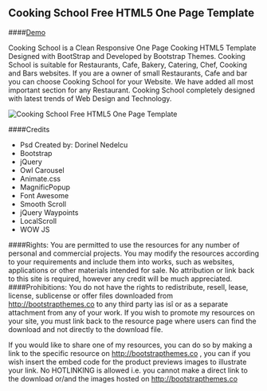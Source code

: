 ## Cooking School Free HTML5 One Page Template



####[Demo](http://bootstrapthemes.co/item/cooking-school-free-html5-page-template/)


Cooking School is a Clean Responsive One Page Cooking HTML5 Template Designed with BootStrap and Developed by Bootstrap Themes. 
Cooking School is suitable for Restaurants, Cafe, Bakery, Catering, Chef, Cooking and Bars websites. 
If you are a owner of small Restaurants, Cafe and bar you can choose Cooking School for your Website. 
We have added all most important section for any Restaurant. Cooking School completely designed with latest trends of Web Design and Technology.


![Cooking School Free HTML5 One Page Template](https://raw.githubusercontent.com/bootstrapthemesco/cooking-school-free-html-one-page-template/master/cooking.jpg)




####Credits
* Psd Created by: Dorinel Nedelcu
* Bootstrap
* jQuery
* Owl Carousel
* Animate.css
* MagnificPopup
* Font Awesome
* Smooth Scroll
* jQuery Waypoints 
* LocalScroll  
* WOW JS










####Rights: 
You are permitted to use the resources for any number of personal and commercial projects.
You may modify the resources according to your requirements and include them into works, 
such as websites, applications or other materials intended for sale. No attribution or 
link back to this site is required, however any credit will be much appreciated.
####Prohibitions:
You do not have the rights to redistribute, resell, lease, license, sublicense or offer 
files downloaded from http://bootstrapthemes.co to any third party ìas isî or as a separate attachment 
from any of your work. If you wish to promote my resources on your site, you must link back 
to the resource page where users can find the download and not directly to the download file.

If you would like to share one of my resources, you can do so by making a link to the specific 
resource on http://bootstrapthemes.co , you can if you wish insert the embed code for the product previews images to illustrate your link. 
No HOTLINKING is allowed i.e. you cannot make a direct link to the download or/and the images hosted on http://bootstrapthemes.co

